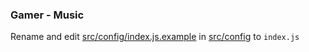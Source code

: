 ### Gamer - Music

Rename and edit [src/config/index.js.example](src/config/index.js.example) in [src/config](src/config) to `index.js`

